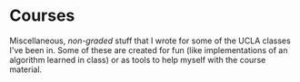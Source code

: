 Courses
==========

Miscellaneous, *non-graded* stuff that I wrote for some of the UCLA classes I've been in. Some of these are created for fun (like implementations of an algorithm learned in class) or as tools to help myself with the course material.
